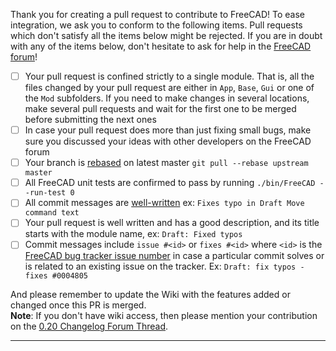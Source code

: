 Thank you for creating a pull request to contribute to FreeCAD! To ease integration, we ask you to conform to the following items. Pull requests which don't satisfy all the items below might be rejected. If you are in doubt with any of the items below, don't hesitate to ask for help in the [FreeCAD forum](https://forum.freecadweb.org/viewforum.php?f=10)!

- [ ]  Your pull request is confined strictly to a single module. That is, all the files changed by your pull request are either in `App`, `Base`, `Gui` or one of the `Mod` subfolders. If you need to make changes in several locations, make several pull requests and wait for the first one to be merged before submitting the next ones
- [ ]  In case your pull request does more than just fixing small bugs, make sure you discussed your ideas with other developers on the FreeCAD forum
- [ ]  Your branch is [rebased](https://git-scm.com/docs/git-rebase) on latest master `git pull --rebase upstream master`
- [ ]  All FreeCAD unit tests are confirmed to pass by running `./bin/FreeCAD --run-test 0`
- [ ]  All commit messages are [well-written](https://chris.beams.io/posts/git-commit/) ex: `Fixes typo in Draft Move command text`
- [ ]  Your pull request is well written and has a good description, and its title starts with the module name, ex: `Draft: Fixed typos`
- [ ]  Commit messages include `issue #<id>` or `fixes #<id>` where `<id>` is the [FreeCAD bug tracker issue number](https://freecadweb.org/wiki/tracker#GitHub_and_MantisBT) in case a particular commit solves or is related to an existing issue on the tracker. Ex: `Draft: fix typos - fixes #0004805`

And please remember to update the Wiki with the features added or changed once this PR is merged.  
**Note**: If you don't have wiki access, then please mention your contribution on the [0.20 Changelog Forum Thread](https://forum.freecadweb.org/viewtopic.php?f=10&t=56135).

---

